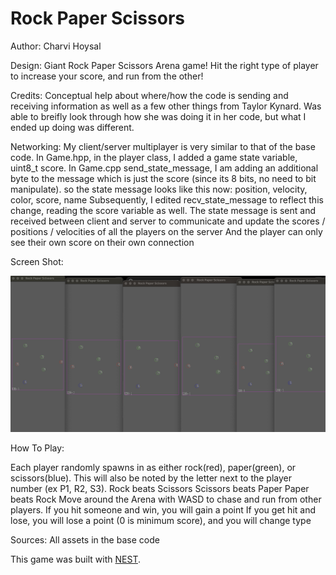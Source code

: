 # Rock Paper Scissors

Author: Charvi Hoysal

Design: Giant Rock Paper Scissors Arena game! Hit the right type of player to increase your score, and run from the other!

Credits: 
Conceptual help about where/how the code is sending and receiving information as well as a few other things from Taylor Kynard. Was able to breifly look through how she was doing it in her code, but what I ended up doing was different.

Networking: 
My client/server multiplayer is very similar to that of the base code.
In Game.hpp, in the player class, I added a game state variable, uint8_t score.
In Game.cpp send_state_message, I am adding an additional byte to the message which is just the score (since its 8 bits, no need to bit manipulate).
so the state message looks like this now:
position, velocity, color, score, name
Subsequently, I edited recv_state_message to reflect this change, reading the score variable as well.
The state message is sent and received between client and server to communicate and update the scores / positions / velocities of all the players on the server
And the player can only see their own score on their own connection

Screen Shot:

![Screen Shot](screenshot.png)

How To Play:

Each player randomly spawns in as either rock(red), paper(green), or scissors(blue). This will also be noted by the letter next to the player number (ex P1, R2, S3).
Rock beats Scissors
Scissors beats Paper
Paper beats Rock
Move around the Arena with WASD to chase and run from other players.
If you hit someone and win, you will gain a point
If you get hit and lose, you will lose a point (0 is minimum score), and you will change type

Sources: All assets in the base code

This game was built with [NEST](NEST.md).

